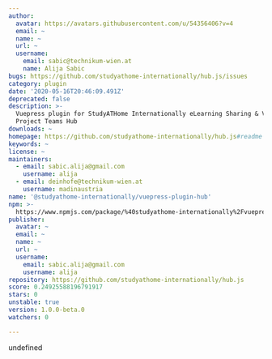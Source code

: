 ```yaml
---
author:
  avatar: https://avatars.githubusercontent.com/u/54356406?v=4
  email: ~
  name: ~
  url: ~
  username:
    email: sabic@technikum-wien.at
    name: Alija Sabic
bugs: https://github.com/studyathome-internationally/hub.js/issues
category: plugin
date: '2020-05-16T20:46:09.491Z'
deprecated: false
description: >-
  Vuepress plugin for StudyATHome Internationally eLearning Sharing & Virtual
  Project Teams Hub
downloads: ~
homepage: https://github.com/studyathome-internationally/hub.js#readme
keywords: ~
license: ~
maintainers:
  - email: sabic.alija@gmail.com
    username: alija
  - email: deinhofe@technikum-wien.at
    username: madinaustria
name: '@studyathome-internationally/vuepress-plugin-hub'
npm: >-
  https://www.npmjs.com/package/%40studyathome-internationally%2Fvuepress-plugin-hub
publisher:
  avatar: ~
  email: ~
  name: ~
  url: ~
  username:
    email: sabic.alija@gmail.com
    username: alija
repository: https://github.com/studyathome-internationally/hub.js
score: 0.24925588196791917
stars: 0
unstable: true
version: 1.0.0-beta.0
watchers: 0

---
```


undefined